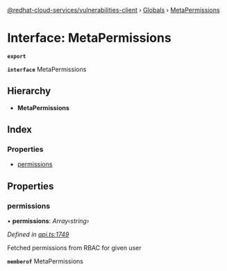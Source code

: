 [@redhat-cloud-services/vulnerabilities-client](../README.md) › [Globals](../globals.md) › [MetaPermissions](metapermissions.md)

# Interface: MetaPermissions

**`export`** 

**`interface`** MetaPermissions

## Hierarchy

* **MetaPermissions**

## Index

### Properties

* [permissions](metapermissions.md#permissions)

## Properties

###  permissions

• **permissions**: *Array‹string›*

*Defined in [api.ts:1749](https://github.com/RedHatInsights/javascript-clients.gi/blob/master/packages/vulnerabilities/api.ts#L1749)*

Fetched permissions from RBAC for given user

**`memberof`** MetaPermissions
